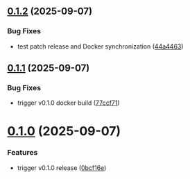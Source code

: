 ## [0.1.2](https://github.com/robbeverhelst/Preparr/compare/v0.1.1...v0.1.2) (2025-09-07)


### Bug Fixes

* test patch release and Docker synchronization ([44a4463](https://github.com/robbeverhelst/Preparr/commit/44a4463643e16eb31f0014fa4deead2e83190104))

## [0.1.1](https://github.com/robbeverhelst/Preparr/compare/v0.1.0...v0.1.1) (2025-09-07)


### Bug Fixes

* trigger v0.1.0 docker build ([77ccf71](https://github.com/robbeverhelst/Preparr/commit/77ccf71aeeabc0b3861c4ed037ef3671389bade1))

# [0.1.0](https://github.com/robbeverhelst/Preparr/compare/v0.0.0...v0.1.0) (2025-09-07)


### Features

* trigger v0.1.0 release ([0bcf16e](https://github.com/robbeverhelst/Preparr/commit/0bcf16e54429a6c1185c0ef293c44d45bdae0547))
